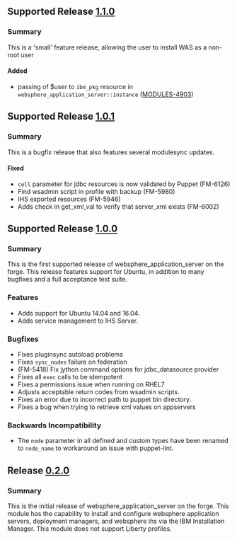 ## Supported Release [1.1.0]
### Summary
This is a 'small' feature release, allowing the user to install WAS as a non-root user

#### Added
- passing of $user to `ibm_pkg` resource in `websphere_application_server::instance` ([MODULES-4903](https://tickets.puppetlabs.com/browse/MODULES-4903))

## Supported Release [1.0.1]
### Summary
This is a bugfix release that also features several modulesync updates.

#### Fixed
- `cell` parameter for jdbc resources is now validated by Puppet (FM-6126)
- Find wsadmin script in profile with backup (FM-5980)
- IHS exported resources (FM-5946)
- Adds check in get_xml_val to verify that server_xml exists (FM-6002)

## Supported Release [1.0.0]
### Summary
This is the first supported release of websphere_application_server on the forge. This release features support for Ubuntu, in addition to many bugfixes and a full acceptance test suite.

### Features
- Adds support for Ubuntu 14.04 and 16.04.
- Adds service management to IHS Server.

### Bugfixes
- Fixes pluginsync autoload problems
- Fixes `sync_nodes` failure on federation
- (FM-5418) Fix jython command options for jdbc_datasource provider
- Fixes all `exec` calls to be idempotent
- Fixes a permissions issue when running on RHEL7
- Adjusts acceptable return codes from wsadmin scripts.
- Fixes an error due to incorrect path to puppet bin directory.
- Fixes a bug when trying to retrieve xml values on appservers

### Backwards Incompatibility
- The `node` parameter in all defined and custom types have been renamed to `node_name` to workaround an issue with puppet-lint.


## Release [0.2.0]
### Summary
This is the initial release of websphere_application_server on the forge. This module has the capability to install and configure websphere application servers, deployment managers, and websphere ihs via the IBM Installation Manager. This module does not support Liberty profiles.


[1.1.0]:https://github.com/puppetlabs/puppetlabs-websphere_application_server/compare/1.0.1...1.1.0
[1.0.1]:https://github.com/puppetlabs/puppetlabs-websphere_application_server/compare/1.0.0...1.0.1
[1.0.0]:https://github.com/puppetlabs/puppetlabs-websphere_application_server/compare/0.2.0...1.0.0
[0.2.0]:https://github.com/puppetlabs/puppetlabs-websphere_application_server/compare/829cca4209d870355980f7cba40c9ce1db2c4573...0.2.0
